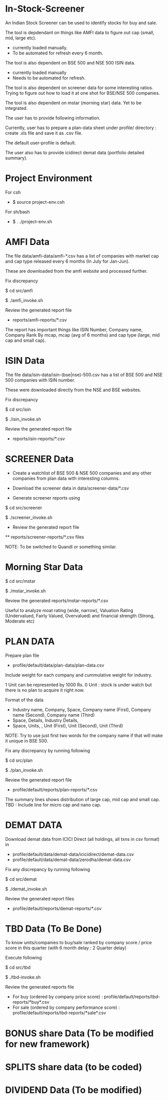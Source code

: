# In-Stock-Screener

An Indian Stock Screener can be used to identify stocks for buy and sale.

The tool is depdendant on things like AMFI data to figure out cap (small, mid, large etc). 
* currently loaded manually. 
* To be automated for refresh every 6 month.

The tool is also dependent on BSE 500 and NSE 500 ISIN data.
* currently loaded manually
* Needs to be automated for refresh.

The tool is also dependent on screener data for some interesting ratios. Trying to figure out how to load it at one
shot for BSE/NSE 500 companies.

The tool is also dependent on mstar (morning star) data. Yet to be integrated.

The user has to provide following information.

Currently, user has to prepare a plan-data sheet under profile/ directory : create .xls file and save it as .csv file.

The default user-profile is default.

The user also has to provide icidirect demat data (portfolio detailed summary).

# Project Environment

For csh
* $ source project-env.csh

For sh/bash
* $ . ./project-env.sh

# AMFI Data

The file data/amfi-data/amfi-\*.csv has a list of companies with market cap and cap type released every 6 months (In July for Jan-Jun).

These are downloaded from the amfi website and processed further.

Fix discrepancy

$ cd src/amfi

$ ./amfi_invoke.sh

Review the generated report file
* reports/amfi-reports/\*.csv

The report has important things like ISIN Number, Company name, Company Rank By mcap, mcap (avg of 6 months)
and cap type (large, mid cap and small cap).

# ISIN Data

The file data/isin-data/isin-(bse|nse)-500.csv has a list of BSE 500 and NSE 500 companies with ISIN number.

These were downloaded directly from the NSE and BSE websites.

Fix discrepancy

  $ cd src/isin
  
  $ ./isin_invoke.sh
  
Review the generated report file

* reports/isin-reports/\*.csv


 # SCREENER Data
 
 * Create a watchlist of BSE 500 & NSE 500 companies and any other companies from plan data with interesting columns.
 
 * Download the screener data in data/screener-data/\*.csv
 
 * Generate screener reports using
 
 $ cd src/screener
 
 $ ./screener_invoke.sh
 
 * Review the generated report file
 
 ** reports/screener-reports/\*.csv files
 
 NOTE: To be switched to Quandl or something similar.

 # Morning Star Data

 $ cd src/mstar
 
 $ ./mstar_invoke.sh

Review the generated reports/mstar-reports/\*.csv

Useful to analyze moat rating (wide, narrow), Valuation Rating (Undervalued, Fairly Valued, Overvalued) 
and financial strength (Strong, Moderate etc)

# PLAN DATA

Prepare plan file

* profile/default/data/plan-data/plan-data.csv

Include weight for each company and cummulative weight for industry.

1 Unit can be represented by 1000 Rs.
0 Unit : stock is under watch but there is no plan to acquire it right now.

Format of the data

* Industry name,  Company, Space, Company name (First), Company name (Second), Company name (Third)
* Space,          Details, Industry Details,
* Space,          Units, <cummuulative units>, Unit (First), Unit (Second), Unit (Third)


NOTE: Try to use just first two words for the company name if that will make it unique in BSE 500.

Fix any discrepancy by running following

 $ cd src/plan
 
 $ ./plan_invoke.sh

Review the generated report file

* profile/default/reports/plan-reports/\*.csv

The summary lines shows distribution of large cap, mid cap and small cap.
TBD : Include line for micro cap and nano cap.

# DEMAT DATA

Download demat data from ICICI Direct (all holdings, all txns in csv format) in 

* profile/default/data/demat-data/icicidirect/demat-data.csv 
* profile/default/data/demat-data/zerodha/demat-data.csv 

Fix any discrepancy by running following

 $ cd src/demat
 
 $ ./demat_invoke.sh
 
 Review the generated report files 
 * profile/default/reports/demat-reports/\*.csv 
 

 # TBD Data (To Be Done)
  
To know units/companies to buy/sale ranked by company score / price score in this quarter (with 6 month delay : 2 Quarter delay)

Execute following

   $ cd src/tbd
   
   $ ./tbd-invoke.sh

Review the generated reports file
* For buy (ordered by company price score) : profile/default/reports/tbd-reports/\*buy\*.csv
* For sale (ordered by company performance score) : profile/default/reports/tbd-reports/\*sale\*.csv


# BONUS share Data (To be modified for new framework)
# SPLITS share data (to be coded)
# DIVIDEND Data (To be modified)
